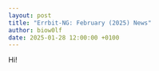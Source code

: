 ```yaml
---
layout: post
title: "Errbit-NG: February (2025) News"
author: biow0lf
date: 2025-01-28 12:00:00 +0100
---
```


Hi!
